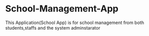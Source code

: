 # School-Management-App
This Application(School App) is for school management from both students,staffs and the system adminstarator
